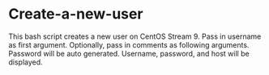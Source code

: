 # Create-a-new-user

 This bash script creates a new user on CentOS Stream 9.
 Pass in username as first argument.
 Optionally, pass in comments as following arguments.
 Password will be auto generated.
 Username, password, and host will be displayed.
